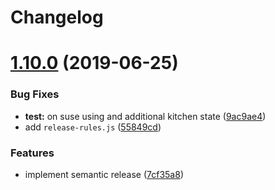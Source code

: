 # Changelog

# [1.10.0](https://github.com/myii/logrotate-formula/compare/v1.9.0...v1.10.0) (2019-06-25)


### Bug Fixes

* **test:** on suse using and additional kitchen state ([9ac9ae4](https://github.com/myii/logrotate-formula/commit/9ac9ae4))
* add `release-rules.js` ([55849cd](https://github.com/myii/logrotate-formula/commit/55849cd))


### Features

* implement semantic release ([7cf35a8](https://github.com/myii/logrotate-formula/commit/7cf35a8))
